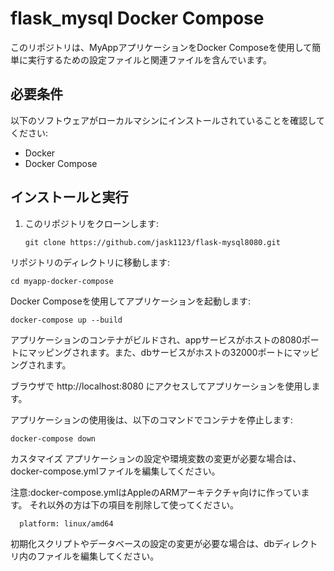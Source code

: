 # flask_mysql Docker Compose

このリポジトリは、MyAppアプリケーションをDocker Composeを使用して簡単に実行するための設定ファイルと関連ファイルを含んでいます。

## 必要条件

以下のソフトウェアがローカルマシンにインストールされていることを確認してください:

- Docker
- Docker Compose

## インストールと実行

1. このリポジトリをクローンします:

   ```shell
   git clone https://github.com/jask1123/flask-mysql8080.git
リポジトリのディレクトリに移動します:

    
    cd myapp-docker-compose
Docker Composeを使用してアプリケーションを起動します:


    docker-compose up --build
アプリケーションのコンテナがビルドされ、appサービスがホストの8080ポートにマッピングされます。また、dbサービスがホストの32000ポートにマッピングされます。

ブラウザで http://localhost:8080 にアクセスしてアプリケーションを使用します。

アプリケーションの使用後は、以下のコマンドでコンテナを停止します:


    docker-compose down
カスタマイズ
アプリケーションの設定や環境変数の変更が必要な場合は、docker-compose.ymlファイルを編集してください。

注意:docker-compose.ymlはAppleのARMアーキテクチャ向けに作っています。
それ以外の方は下の項目を削除して使ってください。

      platform: linux/amd64

初期化スクリプトやデータベースの設定の変更が必要な場合は、dbディレクトリ内のファイルを編集してください。
